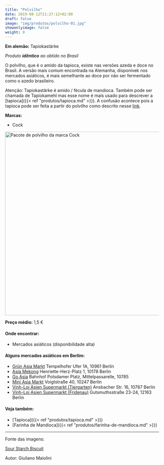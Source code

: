 ```yaml
---
title: "Polvilho"
date: 2019-08-12T21:27:12+02:00
draft: false
image: "img/produtos/polvilho-01.jpg"
showonlyimage: false
weight: 0
---
```


<!--more-->

**Em alemão:** Tapiokastärke

_Produto **idêntico** ao obtido no Brasil_

O polvilho, que é o amido da tapioca, existe nas versões azeda e doce no Brasil. A versão mais comum encontrada na Alemanha, disponívek nos mercados asiáticos, é mais semelhante ao doce por não ser fermentado como o azedo brasileiro.

Atenção: Tapiokastärke é amido / fécula de mandioca. Também pode ser chamada de Tapiokamehl mas esse nome é mais usado para descrever a [tapioca]({{< ref "produtos/tapioca.md" >}}).
A confusão acontece pois a tapioca pode ser feita a partir do polvilho como descrito nesse [link](https://paladar.estadao.com.br/noticias/receita,tapioca-feita-em-casa-com-polvilho-doce,70001638845).

**Marcas:**

- Cock

<img src="../../img/produtos/polvilho-02.jpg" alt="Pacote de polvilho da marca Cock" width="600"/>

**Preço médio:** 1,5 €

#### Onde encontrar:

* Mercados asiáticos (disponibilidade alta)

#### Alguns mercados asiáticos em Berlim:

* [Grün Asia Markt](https://goo.gl/maps/eu7YuieSdGvBrWZc6) Tempelhofer Ufer 1A, 10961 Berlin
* [Asia Mekong](https://goo.gl/maps/PMMSecDpdxCYrZp56) Henriette-Herz-Platz 1, 10178 Berlin
* [Go Asia](https://goo.gl/maps/BxYDLTpgos5Po53k6) Bahnhof Potsdamer Platz, Mittelpassarelle, 10785
* [Mini Asia Markt](https://goo.gl/maps/SDd9P4YyQ8xX4A5PA) Voigtstraße 40, 10247 Berlin
* [Vinh-Loi Asien Supermarkt (Tiergarten)](https://goo.gl/maps/ujduqUgh3tLfNDpUA) Ansbacher Str. 16, 10787 Berlin 
* [Vinh-Loi Asien Supermarkt (Fridenau)](https://goo.gl/maps/L6hSHnKY4ipdB7kR8) Gutsmuthsstraße 23-24, 12163 Berlin


#### Veja também:

- [Tapioca]({{< ref "produtos/tapioca.md" >}})
- [Farinha de Mandioca]({{< ref "produtos/farinha-de-mandioca.md" >}})


---

Fonte das imagens:

[Sour Starch Biscuit](https://www.flickr.com/photos/giumaiolini/9161343683)

Autor: Giuliano Maiolini
